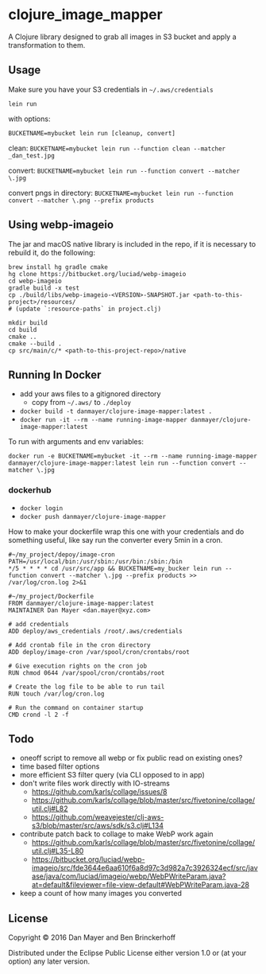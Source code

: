 # clojure_image_mapper

A Clojure library designed to grab all images in S3 bucket and apply a transformation to them.

## Usage

Make sure you have your S3 credentials in `~/.aws/credentials`

`lein run`

with options:

`BUCKETNAME=mybucket lein run [cleanup, convert]`

clean: `BUCKETNAME=mybucket lein run --function clean --matcher _dan_test.jpg`

convert: `BUCKETNAME=mybucket lein run --function convert --matcher \.jpg`

convert pngs in directory: `BUCKETNAME=mybucket lein run --function convert --matcher \.png --prefix products`

## Using webp-imageio

The jar and macOS native library is included in the repo, if it is necessary to rebuild it, do the following:

```
brew install hg gradle cmake
hg clone https://bitbucket.org/luciad/webp-imageio
cd webp-imageio
gradle build -x test
cp ./build/libs/webp-imageio-<VERSION>-SNAPSHOT.jar <path-to-this-project>/resources/
# (update `:resource-paths` in project.clj)

mkdir build
cd build
cmake ..
cmake --build .
cp src/main/c/* <path-to-this-project-repo>/native
```

## Running In Docker

 * add your aws files to a gitignored directory
   * copy from `~/.aws/` to `./deploy`
 * `docker build -t danmayer/clojure-image-mapper:latest .`
 * `docker run -it --rm --name running-image-mapper danmayer/clojure-image-mapper:latest`
 
 To run with arguments and env variables:
 
 `docker run -e BUCKETNAME=mybucket -it --rm --name running-image-mapper danmayer/clojure-image-mapper:latest lein run --function convert --matcher \.jpg`

### dockerhub

* `docker login`
* `docker push danmayer/clojure-image-mapper`

How to make your dockerfile wrap this one with your credentials and do something useful, like say run the converter every 5min in a cron. 


```
#~/my_project/depoy/image-cron
PATH=/usr/local/bin:/usr/sbin:/usr/bin:/sbin:/bin
*/5 * * * * cd /usr/src/app && BUCKETNAME=my_bucker lein run --function convert --matcher \.jpg --prefix products >> /var/log/cron.log 2>&1
```

```
#~/my_project/Dockerfile
FROM danmayer/clojure-image-mapper:latest
MAINTAINER Dan Mayer <dan.mayer@xyz.com>

# add credentials
ADD deploy/aws_credentials /root/.aws/credentials

# Add crontab file in the cron directory
ADD deploy/image-cron /var/spool/cron/crontabs/root

# Give execution rights on the cron job
RUN chmod 0644 /var/spool/cron/crontabs/root
 
# Create the log file to be able to run tail
RUN touch /var/log/cron.log
 
# Run the command on container startup
CMD crond -l 2 -f
```

## Todo

* oneoff script to remove all webp or fix public read on existing ones?
* time based filter options
* more efficient S3 filter query (via CLI opposed to in app)
* don't write files work directly with IO-streams
  * https://github.com/karls/collage/issues/8
  * https://github.com/karls/collage/blob/master/src/fivetonine/collage/util.clj#L82
  * https://github.com/weavejester/clj-aws-s3/blob/master/src/aws/sdk/s3.clj#L134 
* contribute patch back to collage to make WebP work again
  * https://github.com/karls/collage/blob/master/src/fivetonine/collage/util.clj#L35-L80
  * https://bitbucket.org/luciad/webp-imageio/src/fde3644e6aa610f6a8d97c3d982a7c3926324ecf/src/javase/java/com/luciad/imageio/webp/WebPWriteParam.java?at=default&fileviewer=file-view-default#WebPWriteParam.java-28 
* keep a count of how many images you converted 

## License

Copyright © 2016 Dan Mayer and Ben Brinckerhoff

Distributed under the Eclipse Public License either version 1.0 or (at
your option) any later version.
